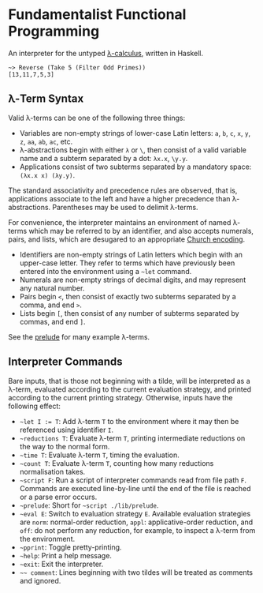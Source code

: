 # Fundamentalist Functional Programming

An interpreter for the untyped [λ-calculus](https://en.wikipedia.org/wiki/Lambda_calculus), written in Haskell.

```
~> Reverse (Take 5 (Filter Odd Primes))
[13,11,7,5,3]
```

## λ-Term Syntax

Valid λ-terms can be one of the following three things:

* Variables are non-empty strings of lower-case Latin letters: `a`, `b`, `c`, `x`, `y`, `z`, `aa`, `ab`, `ac`, etc.
* λ-abstractions begin with either `λ` or `\`, then consist of a valid variable name and a subterm separated by a dot: `λx.x`, `\y.y`.
* Applications consist of two subterms separated by a mandatory space: `(λx.x x) (λy.y)`.

The standard associativity and precedence rules are observed, that is, applications associate to the left and have a higher precedence than λ-abstractions.
Parentheses may be used to delimit λ-terms.

For convenience, the interpreter maintains an environment of named λ-terms which may be referred to by an identifier, and also accepts numerals, pairs, and lists, which are desugared to an appropriate [Church encoding](https://en.wikipedia.org/wiki/Church_encoding).

* Identifiers are non-empty strings of Latin letters which begin with an upper-case letter. They refer to terms which have previously been entered into the environment using a `~let` command.
* Numerals are non-empty strings of decimal digits, and may represent any natural number.
* Pairs begin `<`, then consist of exactly two subterms separated by a comma, and end `>`.
* Lists begin `[`, then consist of any number of subterms separated by commas, and end `]`.

See the [prelude](lib/prelude) for many example λ-terms.

## Interpreter Commands

Bare inputs, that is those not beginning with a tilde, will be interpreted as a λ-term, evaluated according to the current evaluation strategy, and printed according to the current printing strategy.
Otherwise, inputs have the following effect:

* `~let I := T`: Add λ-term `T` to the environment where it may then be referenced using identifier `I`.
* `~reductions T`: Evaluate λ-term `T`, printing intermediate reductions on the way to the normal form.
* `~time T`: Evaluate λ-term `T`, timing the evaluation.
* `~count T`: Evaluate λ-term `T`, counting how many reductions normalisation takes.
* `~script F`: Run a script of interpreter commands read from file path `F`. Commands are executed line-by-line until the end of the file is reached or a parse error occurs.
* `~prelude`: Short for `~script ./lib/prelude`.
* `~eval E`: Switch to evaluation strategy `E`. Available evaluation strategies are `norm`: normal-order reduction, `appl`: applicative-order reduction, and `off`: do not perform any reduction, for example, to inspect a λ-term from the environment.
* `~pprint`: Toggle pretty-printing.
* `~help`: Print a help message.
* `~exit`: Exit the interpreter.
* `~~ comment`: Lines beginning with two tildes will be treated as comments and ignored.
